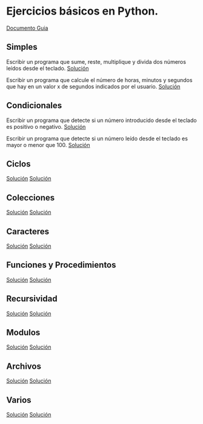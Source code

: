 # Ejercicios básicos en Python. 
[Documento Guia](https://github.com/apdaza/universidad-ejercicios/blob/master/python/solucion%20guia%20ejercicios/ejercios%20pbas.pdf)

## Simples
Escribir un programa que sume, reste, multiplique y divida dos números leídos desde el teclado.
[Solución](https://github.com/MauricioAlv/Modelos2/blob/master/Tareas/2/SRMD.py)

Escribir un programa que calcule el número de horas, minutos y segundos que hay en un valor x de segundos indicados por el usuario.
[Solución](https://github.com/MauricioAlv/Modelos2/blob/master/Tareas/2/SegundosHoras.py)
## Condicionales
Escribir un programa que detecte si un número introducido desde el teclado es positivo o negativo.
[Solución](https://github.com/MauricioAlv/Modelos2/blob/master/Tareas/2/pos_neg.py)

Escribir un programa que detecte si un número leído desde el teclado es mayor o menor que 100.
[Solución](https://github.com/MauricioAlv/Modelos2/blob/master/Tareas/2/may-men.py)
## Ciclos
[Solución](https://github.com/MauricioAlv/Modelos2/blob/master/Tareas/2/pos_neg.py)
[Solución](https://github.com/MauricioAlv/Modelos2/blob/master/Tareas/2/pos_neg.py)
## Colecciones
[Solución](https://github.com/MauricioAlv/Modelos2/blob/master/Tareas/2/pos_neg.py)
[Solución](https://github.com/MauricioAlv/Modelos2/blob/master/Tareas/2/pos_neg.py)

## Caracteres
[Solución](https://github.com/MauricioAlv/Modelos2/blob/master/Tareas/2/pos_neg.py)
[Solución](https://github.com/MauricioAlv/Modelos2/blob/master/Tareas/2/pos_neg.py)

## Funciones y Procedimientos
[Solución](https://github.com/MauricioAlv/Modelos2/blob/master/Tareas/2/pos_neg.py)
[Solución](https://github.com/MauricioAlv/Modelos2/blob/master/Tareas/2/pos_neg.py)

## Recursividad
[Solución](https://github.com/MauricioAlv/Modelos2/blob/master/Tareas/2/pos_neg.py)
[Solución](https://github.com/MauricioAlv/Modelos2/blob/master/Tareas/2/pos_neg.py)

## Modulos
[Solución](https://github.com/MauricioAlv/Modelos2/blob/master/Tareas/2/pos_neg.py)
[Solución](https://github.com/MauricioAlv/Modelos2/blob/master/Tareas/2/pos_neg.py)

## Archivos
[Solución](https://github.com/MauricioAlv/Modelos2/blob/master/Tareas/2/pos_neg.py)
[Solución](https://github.com/MauricioAlv/Modelos2/blob/master/Tareas/2/pos_neg.py)

## Varios
[Solución](https://github.com/MauricioAlv/Modelos2/blob/master/Tareas/2/pos_neg.py)
[Solución](https://github.com/MauricioAlv/Modelos2/blob/master/Tareas/2/pos_neg.py)

